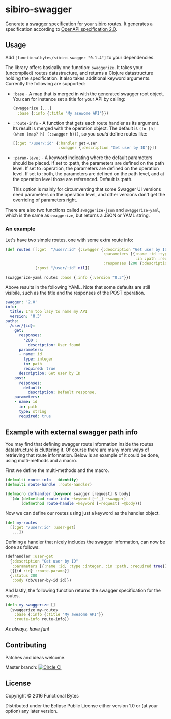 # sibiro-swagger

Generate a [swagger](http://swagger.io) specification for your [sibiro](https://github.com/aroemers/sibiro) routes.
It generates a specification according to [OpenAPI specification 2.0](https://github.com/OAI/OpenAPI-Specification/blob/master/versions/2.0.md).

## Usage

Add `[functionalbytes/sibiro-swagger "0.1.4"]` to your dependencies.

The library offers basically one function: `swaggerize`.
It takes your (uncompiled) routes datastructure, and returns a Clojure datastructure holding the specification.
It also takes additional keyword arguments.
Currently the following are supported:

- `:base` - A map that is merged in with the generated swagger root object.
  You can for instance set a title for your API by calling:
  ```clj
  (swaggerize [...]
    :base {:info {:title "My asewome API"}})
  ```

- `:route-info` - A function that gets each route handler as its argument.
  Its result is merged with the operation object.
  The default is `(fn [h] (when (map? h) (:swagger h)))`, so you _could_ define routes like:
  ```clj
  [[:get "/user/:id" {:handler get-user
                      :swagger {:description "Get user by ID"}}]]
  ```

- `:param-level` - A keyword indicating where the default parameters should be placed.
  If set to :path, the parameters are defined on the path level.
  If set to :operation, the parameters are defined on the operation level.
  If set to :both, the parameters are defined on the path level, and at the operation level those are referenced.
  Default is :path.

  This option is mainly for circumventing that some Swagger UI versions need parameters on the operation level, and other versions don't get the overriding of parameters right.

There are also two functions called `swaggerize-json` and `swaggerize-yaml`, which is the same as `swaggerize`, but returns a JSON or YAML string.

### An example

Let's have two simple routes, one with some extra route info:

```clj
(def routes [[:get  "/user/:id" {:swagger {:description "Get user by ID"
                                           :parameters [{:name :id :type :integer
                                                         :in :path :required true}]
                                           :responses {200 {:description "User found"}}}}]
             [:post "/user/:id" nil])

(swaggerize-yaml routes :base {:info {:version "0.3"}})
```

Above results in the following YAML. Note that some defaults are still visibile, such as the title and the responses of the POST operation.

```yaml
swagger: '2.0'
info:
  title: I'm too lazy to name my API
  version: '0.3'
paths:
  /user/{id}:
    get:
      responses:
        '200':
          description: User found
      parameters:
      - name: id
        type: integer
        in: path
        required: true
      description: Get user by ID
    post:
      responses:
        default:
          description: Default response.
    parameters:
    - name: id
      in: path
      type: string
      required: true
```

## Example with external swagger path info

You may find that defining swagger route information inside the routes datastructure is cluttering it.
Of course there are many more ways of retrieving that route information.
Below is an example of it could be done, using multi-methods and a macro.

First we define the multi-methods and the macro.

```clj
(defmulti route-info   identity)
(defmulti route-handle :route-handler)

(defmacro defhandler [keyword swagger [request] & body]
  `(do (defmethod route-info ~keyword [~'_] ~swagger)
       (defmethod route-handle ~keyword [~request] ~@body)))
```

Now we can define our routes using just a keyword as the handler object.

```clj
(def my-routes
  [[:get "/user/:id" :user-get]
   ...])
```

Defining a handler that nicely includes the swagger information, can now be done as follows:

```clj
(defhandler :user-get
  {:description "Get user by ID"
   :parameters [{:name :id, :type :integer, :in :path, :required true}]}
  [{{id :id} :route-params}]
  {:status 200
   :body (db/user-by-id id)})
```

And lastly, the following function returns the swagger specification for the routes.

```clj
(defn my-swaggerize []
  (swaggerize my-routes
    :base {:info {:title "My awesome API"}}
    :route-info route-info))
```

_As always, have fun!_

## Contributing

Patches and ideas welcome.

Master branch: [![Circle CI](https://circleci.com/gh/aroemers/sibiro-swagger/tree/master.svg?style=svg)](https://circleci.com/gh/aroemers/sibiro-swagger/tree/master)

## License

Copyright © 2016 Functional Bytes

Distributed under the Eclipse Public License either version 1.0 or (at
your option) any later version.
